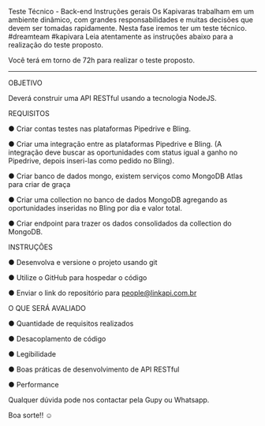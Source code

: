 Teste Técnico - Back-end
Instruções gerais
Os Kapivaras trabalham em um ambiente dinâmico, com grandes responsabilidades e muitas decisões que devem ser tomadas rapidamente. Nesta fase iremos ter um teste técnico. #dreamteam #kapivara
Leia atentamente as instruções abaixo para a realização do teste proposto.

Você terá em torno de 72h para realizar o teste proposto.

_____________________________________________



OBJETIVO

Deverá construir uma API RESTful usando a tecnologia NodeJS.





REQUISITOS

● Criar contas testes nas plataformas Pipedrive e Bling.

● Criar uma integração entre as plataformas Pipedrive e Bling. (A integração deve buscar as oportunidades com status igual a ganho no Pipedrive, depois inseri-las como pedido no Bling).

● Criar banco de dados mongo, existem serviços como MongoDB Atlas para criar de graça

● Criar uma collection no banco de dados MongoDB agregando as oportunidades inseridas no Bling por dia e valor total.

● Criar endpoint para trazer os dados consolidados da collection do MongoDB.



INSTRUÇÕES

● Desenvolva e versione o projeto usando git

● Utilize o GitHub para hospedar o código

● Enviar o link do repositório para people@linkapi.com.br



O QUE SERÁ AVALIADO

● Quantidade de requisitos realizados

● Desacoplamento de código

● Legibilidade

● Boas práticas de desenvolvimento de API RESTful

● Performance



Qualquer dúvida pode nos contactar pela Gupy ou Whatsapp.

Boa sorte!! ☺


